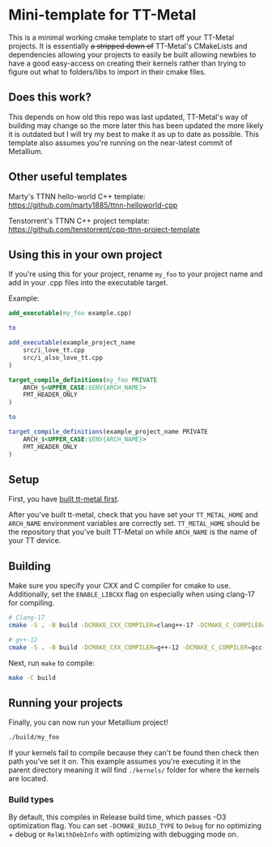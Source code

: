 # Mini-template for TT-Metal


This is a minimal working cmake template to start off your TT-Metal projects. It is essentially ~~a stripped down of~~ TT-Metal's CMakeLists and dependencies allowing your projects to easily be built allowing newbies to have a good easy-access on creating their kernels rather than trying to figure out what to folders/libs to import in their cmake files.

## Does this work?
This depends on how old this repo was last updated, TT-Metal's way of building may change so the more later this has been updated the more likely it is outdated but I will try my best to make it as up to date as possible. This template also assumes you're running on the near-latest commit of Metallium.


## Other useful templates
Marty's TTNN hello-world C++ template: https://github.com/marty1885/ttnn-helloworld-cpp

Tenstorrent's TTNN C++ project template: https://github.com/tenstorrent/cpp-ttnn-project-template

## Using this in your own project
If you're using this for your project, rename `my_foo` to your project name and add in your .cpp files into the executable target.

Example:
```cmake
add_executable(my_foo example.cpp)

to

add_executable(example_project_name 
    src/i_love_tt.cpp
    src/i_also_love_tt.cpp
)
```

```cmake
target_compile_definitions(my_foo PRIVATE
    ARCH_$<UPPER_CASE:$ENV{ARCH_NAME}>
    FMT_HEADER_ONLY
)

to

target_compile_definitions(example_project_name PRIVATE
    ARCH_$<UPPER_CASE:$ENV{ARCH_NAME}>
    FMT_HEADER_ONLY
)
```

## Setup
First, you have [built tt-metal first](https://github.com/tenstorrent/tt-metal/blob/main/INSTALLING.md).

After you've built tt-metal, check that you have set your `TT_METAL_HOME` and `ARCH_NAME` environment variables are correctly set. `TT_METAL_HOME` should be the repository that you've built TT-Metal on while `ARCH_NAME` is the name of your TT device.

## Building

Make sure you specify your CXX and C compiler for cmake to use. Additionally, set the `ENABLE_LIBCXX` flag on especially when using clang-17 for compiling.

```sh
# Clang-17
cmake -S . -B build -DCMAKE_CXX_COMPILER=clang++-17 -DCMAKE_C_COMPILER=clang-17 -DENABLE_LIBCXX=on

# g++-12
cmake -S . -B build -DCMAKE_CXX_COMPILER=g++-12 -DCMAKE_C_COMPILER=gcc-12 -DENABLE_LIBCXX=on
```

Next, run `make` to compile:

```sh
make -C build
```

## Running your projects

Finally, you can now run your Metallium project!

```sh
./build/my_foo
```

If your kernels fail to compile because they can't be found then check then path you've set it on. This example assumes you're executing it in the parent directory meaning it will find `./kernels/` folder for where the kernels are located.


### Build types
By default, this compiles in Release build time, which passes -O3 optimization flag. You can set `-DCMAKE_BUILD_TYPE` to `Debug` for no optimizing + debug or `RelWithDebInfo` with optimizing with debugging mode on.
